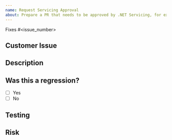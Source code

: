 ```yaml
---
name: Request Servicing Approval
about: Prepare a PR that needs to be approved by .NET Servicing, for example to apply to a released version of the .NET SDK.
---
```


<!--
Please use this template when creating a pull request that requires servicing approval.
After creating the PR, apply the "Servicing-consider" label so that it can be located and
reviewed by the servicing group.
You can also send mail if an asynchronous review is preferred.
-->

Fixes #<issue_number>

## Customer Issue

<!-- Describe the impact of the issue here. Be as customer-focused as possible. Customer Impact is a key part of the servicing approval rubric. Make sure to think about how frequent the issue is, how many customers it affects, and the ease/availability of a workaround. -->

## Description

<!-- Describe the changes made in this PR at a high level. Remember to, as a rule, keep changes as targeted as possible for servicing-fixes. Push any refactoring to in-development branches. -->

## Was this a regression?

- [ ] Yes
- [ ] No

## Testing

<!-- Describe the testing that has been done to validate the changes in this PR. -->

## Risk

<!-- Describe the risk associated with this PR. For example, is it low risk because it only affects a small area of code, or high risk because it changes fundamental behavior? -->
